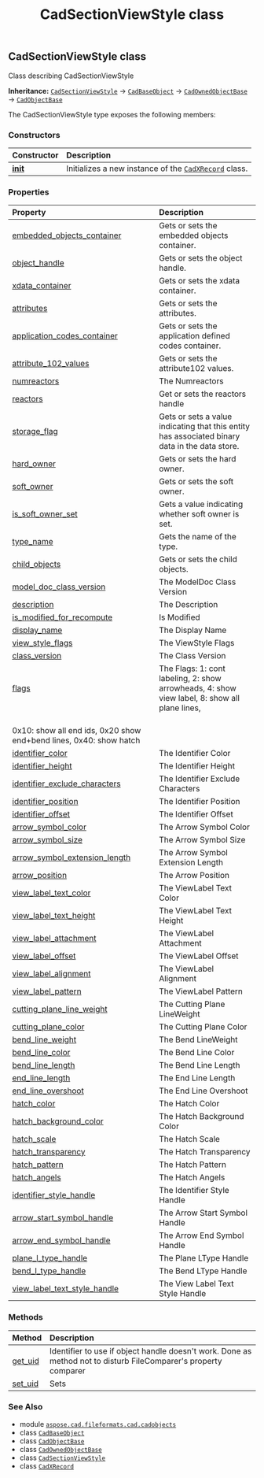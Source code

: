 ﻿---
title: CadSectionViewStyle class
second_title: Aspose.CAD for Python via .NET API References
description: 
type: docs
weight: 1110
url: /python-net/aspose.cad.fileformats.cad.cadobjects/cadsectionviewstyle/
is_root: false
---

## CadSectionViewStyle class

Class describing CadSectionViewStyle



**Inheritance:** [`CadSectionViewStyle`](/cad/python-net/aspose.cad.fileformats.cad.cadobjects/cadsectionviewstyle) → 
[`CadBaseObject`](/cad/python-net/aspose.cad.fileformats.cad.cadobjects/cadbaseobject) → 
[`CadOwnedObjectBase`](/cad/python-net/aspose.cad.fileformats.cad.cadobjects/cadownedobjectbase) → 
[`CadObjectBase`](/cad/python-net/aspose.cad.fileformats.cad.cadobjects/cadobjectbase)



The CadSectionViewStyle type exposes the following members:

### Constructors
| Constructor | Description |
| :- | :- |
| [__init__](/cad/python-net/aspose.cad.fileformats.cad.cadobjects/cadsectionviewstyle/__init__/#) | Initializes a new instance of the [`CadXRecord`](/cad/python-net/aspose.cad.fileformats.cad.cadobjects/cadxrecord) class. |


### Properties
| Property | Description |
| :- | :- |
| [embedded_objects_container](/cad/python-net/aspose.cad.fileformats.cad.cadobjects/cadsectionviewstyle/embedded_objects_container) | Gets or sets the embedded objects container. |
| [object_handle](/cad/python-net/aspose.cad.fileformats.cad.cadobjects/cadsectionviewstyle/object_handle) | Gets or sets the object handle. |
| [xdata_container](/cad/python-net/aspose.cad.fileformats.cad.cadobjects/cadsectionviewstyle/xdata_container) | Gets or sets the xdata container. |
| [attributes](/cad/python-net/aspose.cad.fileformats.cad.cadobjects/cadsectionviewstyle/attributes) | Gets or sets the attributes. |
| [application_codes_container](/cad/python-net/aspose.cad.fileformats.cad.cadobjects/cadsectionviewstyle/application_codes_container) | Gets or sets the application defined codes container. |
| [attribute_102_values](/cad/python-net/aspose.cad.fileformats.cad.cadobjects/cadsectionviewstyle/attribute_102_values) | Gets or sets the attribute102 values. |
| [numreactors](/cad/python-net/aspose.cad.fileformats.cad.cadobjects/cadsectionviewstyle/numreactors) | The Numreactors |
| [reactors](/cad/python-net/aspose.cad.fileformats.cad.cadobjects/cadsectionviewstyle/reactors) | Get or sets the reactors handle |
| [storage_flag](/cad/python-net/aspose.cad.fileformats.cad.cadobjects/cadsectionviewstyle/storage_flag) | Gets or sets a value indicating that this entity has associated binary data in the data store. |
| [hard_owner](/cad/python-net/aspose.cad.fileformats.cad.cadobjects/cadsectionviewstyle/hard_owner) | Gets or sets the hard owner. |
| [soft_owner](/cad/python-net/aspose.cad.fileformats.cad.cadobjects/cadsectionviewstyle/soft_owner) | Gets or sets the soft owner. |
| [is_soft_owner_set](/cad/python-net/aspose.cad.fileformats.cad.cadobjects/cadsectionviewstyle/is_soft_owner_set) | Gets a value indicating whether soft owner is set. |
| [type_name](/cad/python-net/aspose.cad.fileformats.cad.cadobjects/cadsectionviewstyle/type_name) | Gets the name of the type. |
| [child_objects](/cad/python-net/aspose.cad.fileformats.cad.cadobjects/cadsectionviewstyle/child_objects) | Gets or sets the child objects. |
| [model_doc_class_version](/cad/python-net/aspose.cad.fileformats.cad.cadobjects/cadsectionviewstyle/model_doc_class_version) | The ModelDoc Class Version |
| [description](/cad/python-net/aspose.cad.fileformats.cad.cadobjects/cadsectionviewstyle/description) | The Description |
| [is_modified_for_recompute](/cad/python-net/aspose.cad.fileformats.cad.cadobjects/cadsectionviewstyle/is_modified_for_recompute) | Is Modified |
| [display_name](/cad/python-net/aspose.cad.fileformats.cad.cadobjects/cadsectionviewstyle/display_name) | The Display Name |
| [view_style_flags](/cad/python-net/aspose.cad.fileformats.cad.cadobjects/cadsectionviewstyle/view_style_flags) | The ViewStyle Flags |
| [class_version](/cad/python-net/aspose.cad.fileformats.cad.cadobjects/cadsectionviewstyle/class_version) | The Class Version |
| [flags](/cad/python-net/aspose.cad.fileformats.cad.cadobjects/cadsectionviewstyle/flags) | The Flags: 1: cont labeling, 2: show arrowheads, 4: show view label, 8: show all plane lines,<br/>0x10: show all end ids, 0x20 show end+bend lines, 0x40: show hatch |
| [identifier_color](/cad/python-net/aspose.cad.fileformats.cad.cadobjects/cadsectionviewstyle/identifier_color) | The Identifier Color |
| [identifier_height](/cad/python-net/aspose.cad.fileformats.cad.cadobjects/cadsectionviewstyle/identifier_height) | The Identifier Height |
| [identifier_exclude_characters](/cad/python-net/aspose.cad.fileformats.cad.cadobjects/cadsectionviewstyle/identifier_exclude_characters) | The Identifier Exclude Characters |
| [identifier_position](/cad/python-net/aspose.cad.fileformats.cad.cadobjects/cadsectionviewstyle/identifier_position) | The Identifier Position |
| [identifier_offset](/cad/python-net/aspose.cad.fileformats.cad.cadobjects/cadsectionviewstyle/identifier_offset) | The Identifier Offset |
| [arrow_symbol_color](/cad/python-net/aspose.cad.fileformats.cad.cadobjects/cadsectionviewstyle/arrow_symbol_color) | The Arrow Symbol Color |
| [arrow_symbol_size](/cad/python-net/aspose.cad.fileformats.cad.cadobjects/cadsectionviewstyle/arrow_symbol_size) | The Arrow Symbol Size |
| [arrow_symbol_extension_length](/cad/python-net/aspose.cad.fileformats.cad.cadobjects/cadsectionviewstyle/arrow_symbol_extension_length) | The Arrow Symbol Extension Length |
| [arrow_position](/cad/python-net/aspose.cad.fileformats.cad.cadobjects/cadsectionviewstyle/arrow_position) | The Arrow Position |
| [view_label_text_color](/cad/python-net/aspose.cad.fileformats.cad.cadobjects/cadsectionviewstyle/view_label_text_color) | The ViewLabel Text Color |
| [view_label_text_height](/cad/python-net/aspose.cad.fileformats.cad.cadobjects/cadsectionviewstyle/view_label_text_height) | The ViewLabel Text Height |
| [view_label_attachment](/cad/python-net/aspose.cad.fileformats.cad.cadobjects/cadsectionviewstyle/view_label_attachment) | The ViewLabel Attachment |
| [view_label_offset](/cad/python-net/aspose.cad.fileformats.cad.cadobjects/cadsectionviewstyle/view_label_offset) | The ViewLabel Offset |
| [view_label_alignment](/cad/python-net/aspose.cad.fileformats.cad.cadobjects/cadsectionviewstyle/view_label_alignment) | The ViewLabel Alignment |
| [view_label_pattern](/cad/python-net/aspose.cad.fileformats.cad.cadobjects/cadsectionviewstyle/view_label_pattern) | The ViewLabel Pattern |
| [cutting_plane_line_weight](/cad/python-net/aspose.cad.fileformats.cad.cadobjects/cadsectionviewstyle/cutting_plane_line_weight) | The Cutting Plane LineWeight |
| [cutting_plane_color](/cad/python-net/aspose.cad.fileformats.cad.cadobjects/cadsectionviewstyle/cutting_plane_color) | The Cutting Plane Color |
| [bend_line_weight](/cad/python-net/aspose.cad.fileformats.cad.cadobjects/cadsectionviewstyle/bend_line_weight) | The Bend LineWeight |
| [bend_line_color](/cad/python-net/aspose.cad.fileformats.cad.cadobjects/cadsectionviewstyle/bend_line_color) | The Bend Line Color |
| [bend_line_length](/cad/python-net/aspose.cad.fileformats.cad.cadobjects/cadsectionviewstyle/bend_line_length) | The Bend Line Length |
| [end_line_length](/cad/python-net/aspose.cad.fileformats.cad.cadobjects/cadsectionviewstyle/end_line_length) | The End Line Length |
| [end_line_overshoot](/cad/python-net/aspose.cad.fileformats.cad.cadobjects/cadsectionviewstyle/end_line_overshoot) | The End Line Overshoot |
| [hatch_color](/cad/python-net/aspose.cad.fileformats.cad.cadobjects/cadsectionviewstyle/hatch_color) | The Hatch Color |
| [hatch_background_color](/cad/python-net/aspose.cad.fileformats.cad.cadobjects/cadsectionviewstyle/hatch_background_color) | The Hatch Background Color |
| [hatch_scale](/cad/python-net/aspose.cad.fileformats.cad.cadobjects/cadsectionviewstyle/hatch_scale) | The Hatch Scale |
| [hatch_transparency](/cad/python-net/aspose.cad.fileformats.cad.cadobjects/cadsectionviewstyle/hatch_transparency) | The Hatch Transparency |
| [hatch_pattern](/cad/python-net/aspose.cad.fileformats.cad.cadobjects/cadsectionviewstyle/hatch_pattern) | The Hatch Pattern |
| [hatch_angels](/cad/python-net/aspose.cad.fileformats.cad.cadobjects/cadsectionviewstyle/hatch_angels) | The Hatch Angels |
| [identifier_style_handle](/cad/python-net/aspose.cad.fileformats.cad.cadobjects/cadsectionviewstyle/identifier_style_handle) | The Identifier Style Handle |
| [arrow_start_symbol_handle](/cad/python-net/aspose.cad.fileformats.cad.cadobjects/cadsectionviewstyle/arrow_start_symbol_handle) | The Arrow Start Symbol Handle |
| [arrow_end_symbol_handle](/cad/python-net/aspose.cad.fileformats.cad.cadobjects/cadsectionviewstyle/arrow_end_symbol_handle) | The Arrow End Symbol Handle |
| [plane_l_type_handle](/cad/python-net/aspose.cad.fileformats.cad.cadobjects/cadsectionviewstyle/plane_l_type_handle) | The Plane LType Handle |
| [bend_l_type_handle](/cad/python-net/aspose.cad.fileformats.cad.cadobjects/cadsectionviewstyle/bend_l_type_handle) | The Bend LType Handle |
| [view_label_text_style_handle](/cad/python-net/aspose.cad.fileformats.cad.cadobjects/cadsectionviewstyle/view_label_text_style_handle) | The View Label Text Style Handle |


### Methods
| Method | Description |
| :- | :- |
| [get_uid](/cad/python-net/aspose.cad.fileformats.cad.cadobjects/cadsectionviewstyle/get_uid/#) | Identifier to use if object handle doesn't work. Done as method not to disturb FileComparer's property comparer |
| [set_uid](/cad/python-net/aspose.cad.fileformats.cad.cadobjects/cadsectionviewstyle/set_uid/#str) | Sets |



### See Also
* module [`aspose.cad.fileformats.cad.cadobjects`](..)
* class [`CadBaseObject`](/cad/python-net/aspose.cad.fileformats.cad.cadobjects/cadbaseobject)
* class [`CadObjectBase`](/cad/python-net/aspose.cad.fileformats.cad.cadobjects/cadobjectbase)
* class [`CadOwnedObjectBase`](/cad/python-net/aspose.cad.fileformats.cad.cadobjects/cadownedobjectbase)
* class [`CadSectionViewStyle`](/cad/python-net/aspose.cad.fileformats.cad.cadobjects/cadsectionviewstyle)
* class [`CadXRecord`](/cad/python-net/aspose.cad.fileformats.cad.cadobjects/cadxrecord)
